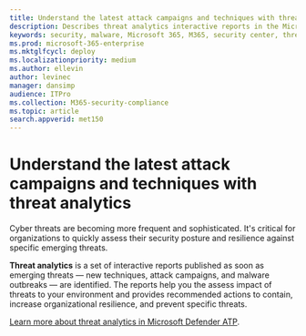 ```yaml
---
title: Understand the latest attack campaigns and techniques with threat analytics in the Microsoft 365 security center
description: Describes threat analytics interactive reports in the Microsoft 365 security center
keywords: security, malware, Microsoft 365, M365, security center, threat analytics, Microsoft Defender ATP, cyber, security posture, emerging threats
ms.prod: microsoft-365-enterprise
ms.mktglfcycl: deploy
ms.localizationpriority: medium
ms.author: ellevin
author: levinec
manager: dansimp
audience: ITPro
ms.collection: M365-security-compliance  
ms.topic: article
search.appverid: met150
---
```


# Understand the latest attack campaigns and techniques with threat analytics 

Cyber threats are becoming more frequent and sophisticated. It's critical for organizations to quickly assess their security posture and resilience against specific emerging threats.

**Threat analytics** is a set of interactive reports published as soon as emerging threats — new techniques, attack campaigns, and malware outbreaks — are identified. The reports help you the assess impact of threats to your environment and provides recommended actions to contain, increase organizational resilience, and prevent specific threats.

[Learn more about threat analytics in Microsoft Defender ATP](https://docs.microsoft.com/windows/security/threat-protection/microsoft-defender-atp/threat-analytics).  